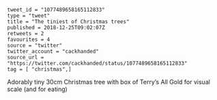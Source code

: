 ```
tweet_id = "1077489658165112833"
type = "tweet"
title = "The tiniest of Christmas trees"
published = 2018-12-25T09:02:07Z
retweets = 2
favourites = 4
source = "twitter"
twitter_account = "cackhanded"
source_url = "https://twitter.com/cackhanded/status/1077489658165112833"
tag = [ "christmas",]
```

Adorably tiny 30cm Christmas tree with box of Terry’s All Gold for visual scale (and for eating)

<p class='image'><img src='http://mnf.m17s.net/2018/12/25/DvQDHxNX0AA7-zl.jpg' alt=''></p>

